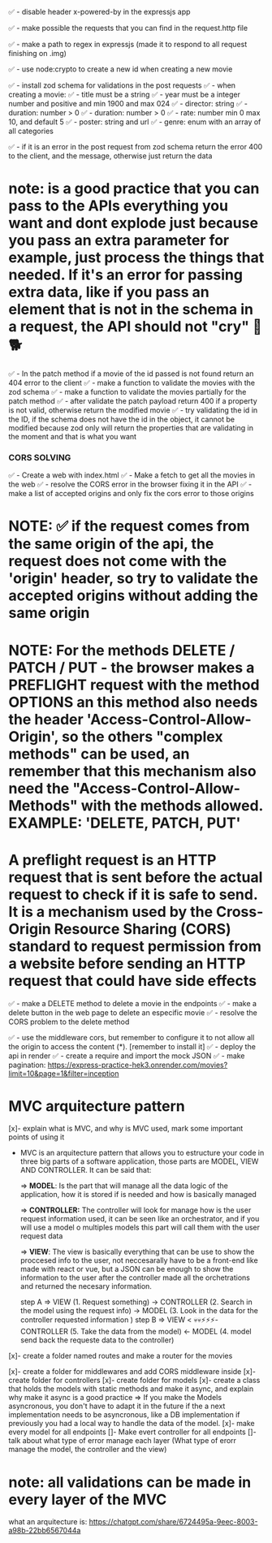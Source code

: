 ✅ - disable header x-powered-by in the expressjs app

✅ - make possible the requests that you can find in the request.http file

✅ - make a path to regex in expressjs (made it to respond to all request finishing on .img)

✅ - use node:crypto to create a new id when creating a new movie

✅ - install zod schema for validations in the post requests
  ✅ - when creating a movie:
  ✅ - title must be a string
  ✅ - year must be a integer number and positive and min 1900 and max 024
  ✅ - director: string
  ✅ - duration: number > 0
  ✅ - duration: number > 0
  ✅ - rate: number min 0 max 10, and default 5
  ✅ - poster: string and url
  ✅ - genre: enum with an array of all categories

✅ - if it is an error in the post request from zod schema return the error 400 to the client, and the message, otherwise just return the data

# note: is a good practice that you can pass to the APIs everything you want and dont explode just because you pass an extra parameter for example, just process the things that needed. If it's an error for passing extra data, like if you pass an element that is not in the schema in a request, the API should not "cry" 🐇🐕

✅ - In the patch method if a movie of the id passed is not found return an 404 error to the client
✅ - make a function to validate the movies with the zod schema
✅ - make a function to validate the movies partially for the patch method
✅ - after validate the patch payload return 400 if a property is not valid, otherwise return the modified movie
✅ - try validating the id in the ID, if the schema does not have the id in the object, it cannot be modified because zod only will return the properties that are validating in the moment and that is what you want

### CORS SOLVING

✅ - Create a web with index.html
✅ - Make a fetch to get all the movies in the web
✅ - resolve the CORS error in the browser fixing it in the API
✅ - make a list of accepted origins and only fix the cors error to those origins

# NOTE: ✅ if the request comes from the same origin of the api, the request does not come with the 'origin' header, so try to validate the accepted origins without adding the same origin

# NOTE: For the methods DELETE / PATCH / PUT - the browser makes a PREFLIGHT request with the method OPTIONS an this method also needs the header 'Access-Control-Allow-Origin', so the others "complex methods" can be used, an remember that this mechanism also need the "Access-Control-Allow-Methods" with the methods allowed. EXAMPLE: 'DELETE, PATCH, PUT' 

# A preflight request is an HTTP request that is sent before the actual request to check if it is safe to send. It is a mechanism used by the Cross-Origin Resource Sharing (CORS) standard to request permission from a website before sending an HTTP request that could have side effects

✅ - make a DELETE method to delete a movie in the endpoints
✅ - make a delete button in the web page to delete an especific movie
✅ - resolve the CORS problem to the delete method

✅ - use the middleware cors, but remember to configure it to not allow all the origin to access the content (*). [remember to install it]
✅ - deploy the api in render
✅ - create a require and import the mock JSON
✅ - make pagination: https://express-practice-hek3.onrender.com/movies?limit=10&page=1&filter=inception

# MVC arquitecture pattern

[x]- explain what is MVC, and why is MVC used, mark some important points of using it

  - MVC is an arquitecture pattern that allows you to estructure your code in three big parts of a software application, those parts are MODEL, VIEW AND CONTROLLER. It can be said that:
    
    => **MODEL**: Is the part that will manage all the data logic of the application, how it is stored if is needed and how is basically managed
    
    => **CONTROLLER:** The controller will look for manage how is the user request information used, it can be seen like an orchestrator, and if you will use a model o multiples models this part will call them with the user request data 

    => **VIEW**: The view is basically everything that can be use to show the proccesed info to the user, not neccesarally have to be a front-end like made with react or vue, but a JSON can be enough to show the information to the user after the controller made all the orchetrations and returned the necesary information.

      step A => VIEW (1. Request something) -> CONTROLLER (2. Search in the model using the request info) -> MODEL (3. Look in the data for the controller requested information )
      step B => VIEW < 💀💀⚡⚡⚡- CONTROLLER (5. Take the data from the model) <- MODEL (4. model send back the requeste data to the controller)

[x]- create a folder named routes and make a router for the movies

<!-- express.Router documentation: https://expressjs.com/es/4x/api.html#router -->
<!-- express.Router documentation: https://expressjs.com/en/guide/routing.html#:~:text=express.Router&text=A%20Router%20instance%20is%20a,path%20in%20the%20main%20app. -->


[x]- create a folder for middlewares and add CORS middleware inside
[x]- create folder for controllers
[x]- create folder for models
[x]- create a class that holds the models with static methods and make it async, and explain why make it async is a good practice
  => If you make the Models asyncronous, you don't have to adapt it in the future if the a next implementation needs to be asyncronous,
    like a DB implementation if previously you had a local way to handle the data of the model.
[x]- make every model for all endpoints
[]- Make evert controller for all endpoints
[]- talk about what type of error manage each layer (What type of erorr manage the model, the controller and the view)

# note: all validations can be made in every layer of the MVC

what an arquitecture is: https://chatgpt.com/share/6724495a-9eec-8003-a98b-22bb6567044a